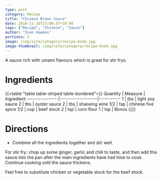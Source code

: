 ```yaml
---
type: post
category: Recipe
title: "Chinese Brown Sauce"
date: 2018-11-26T23:00:57+10:00
tags: ["Recipe", "Chinese", "Sauce"]
author: "Ivan Hawkes"
portions: 2
image: /img/site/category/recipe-book.jpg
image-thumbnail: /img/site/category/recipe-book.jpg
---
```


A sauce rich with umami flavours which is great for stir frys.
<!--more-->

# Ingredients

{{<table "table table-striped table-bordered">}}
Quantity		| Measure 			| Ingredient
----------------|-------------------|-----------
1				| tbs				| light soy sauce
2				| tbs				| oyster sauce
2				| tbs				| shaoxing wine
1/2				| tsp				| chinese five spice
1/2				| cup 				| beef stock
2				| tsp 				| corn flour
1 				| tsp 				| Bonox
{{</table>}}

# Directions

* Combine all the ingredients together and stir well.

For stir fry: chop up some ginger, garlic and chili to taste, and then add this sauce into the pan after the main ingredients have had time to cook. Continue cooking until the sauce thickens.

Feel free to substitute chicken or vegetable stock for the beef stock.